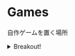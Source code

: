 # Games

自作ゲームを置く場所

<details>

<summary>Breakout!</summary>

# Breakout!

サークルの Unity 講習会で作成したゲームです

遊ぶにはキーボードが必要です

## 遊び方

- <kbd>E</kbd> でボールを発射して開始
- <kbd>A</kbd> / <kbd>D</kbd> キーで左右移動

## アイテム

- 赤：ボールのスピードアップ
- 青：パドルのスピードダウン
- 黄：パドルが長くなる
- 緑：パドルが短くなる
- 黒：5 秒間ボールがブロックを貫通するようになる

<details>
